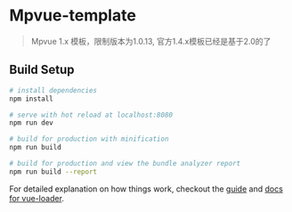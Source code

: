 # Mpvue-template

> Mpvue 1.x 模板，限制版本为1.0.13, 官方1.4.x模板已经是基于2.0的了


## Build Setup

``` bash
# install dependencies
npm install

# serve with hot reload at localhost:8080
npm run dev

# build for production with minification
npm run build

# build for production and view the bundle analyzer report
npm run build --report
```

For detailed explanation on how things work, checkout the [guide](http://vuejs-templates.github.io/webpack/) and [docs for vue-loader](http://vuejs.github.io/vue-loader).
